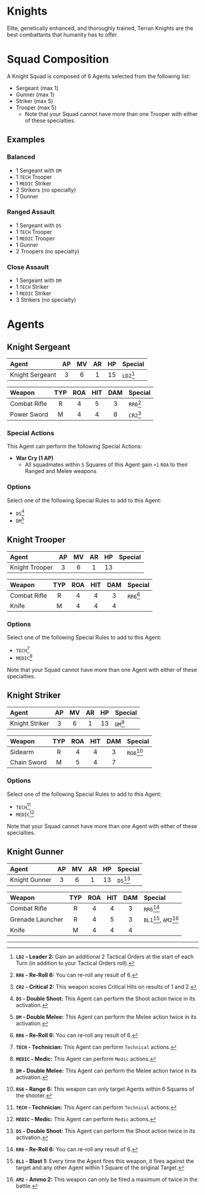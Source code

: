 # Knights

Elite, genetically enhanced, and thoroughly trained, Terran Knights are the best combattants that humanity has to offer.

# Squad Composition

A Knight Squad is composed of 6 Agents selected from the following list:
* Sergeant (max 1)
* Gunner (max 1)
* Striker (max 5)
* Trooper (max 5)
    * Note that your Squad cannot have more than one Trooper with either of these specialties.

## Examples

### Balanced

* 1 Sergeant with `DM`
* 1 `TECH` Trooper
* 1 `MEDIC` Striker
* 2 Strikers (no specialty)
* 1 Gunner

### Ranged Assault

* 1 Sergeant with `DS`
* 1 `TECH` Trooper
* 1 `MEDIC` Trooper
* 1 Gunner
* 2 Troopers (no specialty)

### Close Assault

* 1 Sergeant with `DM`
* 1 `TECH` Striker
* 1 `MEDIC` Striker
* 3 Strikers (no specialty)

# Agents

## Knight Sergeant

|Agent|AP|MV|AR|HP|Special|
|:---------------|:----:|:----:|:----:|:----:|:----|
|Knight Sergeant|3|6|1|15|`LD2`[^LD2]|

|Weapon|TYP|ROA|HIT|DAM|Special|
|:---------------|:----:|:----:|:----:|:----:|:----|
|Combat Rifle|R|4|5|3|`RR6`[^RR6]|
|Power Sword|M|4|4|8|`CR2`[^CR2]|

### Special Actions

This Agent can perform the following Special Actions:
* **War Cry (1 AP)**
    - All squadmates within `5` Squares of this Agent gain `+1` `ROA` to their Ranged and Melee weapons

### Options

Select one of the following Special Rules to add to this Agent:
* `DS`[^DS]
* `DM`[^DM]

## Knight Trooper

|Agent|AP|MV|AR|HP|Special|
|:---------------|:----:|:----:|:----:|:----:|:----|
|Knight Trooper|3|6|1|13||

|Weapon|TYP|ROA|HIT|DAM|Special|
|:---------------|:----:|:----:|:----:|:----:|:----|
|Combat Rifle|R|4|4|3|`RR6`[^RR6]|
|Knife|M|4|4|4||

### Options

Select one of the following Special Rules to add to this Agent:
* `TECH`[^TECH]
* `MEDIC`[^MEDIC]

Note that your Squad cannot have more than one Agent with either of these specialties.

## Knight Striker

|Agent|AP|MV|AR|HP|Special|
|:---------------|:----:|:----:|:----:|:----:|:----|
|Knight Striker|3|6|1|13|`DM`[^DM]|

|Weapon|TYP|ROA|HIT|DAM|Special|
|:---------------|:----:|:----:|:----:|:----:|:----|
|Sidearm|R|4|4|3|`RG6`[^RG6]|
|Chain Sword|M|5|4|7||

### Options

Select one of the following Special Rules to add to this Agent:
* `TECH`[^TECH]
* `MEDIC`[^MEDIC]

Note that your Squad cannot have more than one Agent with either of these specialties.

## Knight Gunner

|Agent|AP|MV|AR|HP|Special|
|:---------------|:----:|:----:|:----:|:----:|:----|
|Knight Gunner|3|6|1|13|`DS`[^DS]|

|Weapon|TYP|ROA|HIT|DAM|Special|
|:---------------|:----:|:----:|:----:|:----:|:----|
|Combat Rifle|R|4|4|3|`RR6`[^RR6]|
|Grenade Launcher|R|4|5|3|`BL1`[^BL1], `AM2`[^AM2]|
|Knife|M|4|4|4||

------------------------------------------------

[^LD2]: **`LD2` - Leader 2:** Gain an additional 2 Tactical Orders at the start of each Turn (in addition to your Tactical Orders roll).

[^DS]: **`DS` - Double Shoot:** This Agent can perform the Shoot action twice in its activation.

[^DM]: **`DM` - Double Melee:** This Agent can perform the Melee action twice in its activation.

[^TECH]: **`TECH` - Technician:** This Agent can perform `Technical` actions.

[^MEDIC]: **`MEDIC` - Medic:** This Agent can perform `Medic` actions.

[^BL1]: **`BL1` - Blast 1:** Every time the Agent fires this weapon, it fires against the target and any other Agent within 1 Square of the original Target.

[^AM2]: **`AM2` - Ammo 2:** This weapon can only be fired a maximum of twice in the battle.

[^RG6]: **`RG6` - Range 6:** This weapon can only target Agents within 6 Squares of the shooter.

[^CR2]: **`CR2` - Critical 2:** This weapon scores Critical Hits on results of 1 and 2.

[^RR6]: **`RR6` - Re-Roll 6:** You can re-roll any result of 6.
